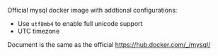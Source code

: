 Official mysql docker image with addtional configurations:

* Use `utf8mb4` to enable full unicode support
* UTC timezone


Document is the same as the official <https://hub.docker.com/_/mysql/>
